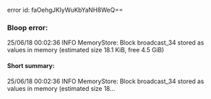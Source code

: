 error id: faOehgJKIyWuKbYaNH8WeQ==
### Bloop error:

25/06/18 00:02:36 INFO MemoryStore: Block broadcast_34 stored as values in memory (estimated size 18.1 KiB, free 4.5 GiB)
#### Short summary: 

25/06/18 00:02:36 INFO MemoryStore: Block broadcast_34 stored as values in memory (estimated size 18...